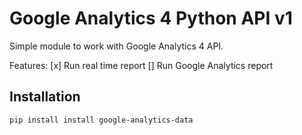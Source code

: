 # Google Analytics 4 Python API v1

Simple module to work with Google Analytics 4 API.

Features:
[x] Run real time report
[] Run Google Analytics report

## Installation

`pip install install google-analytics-data`

